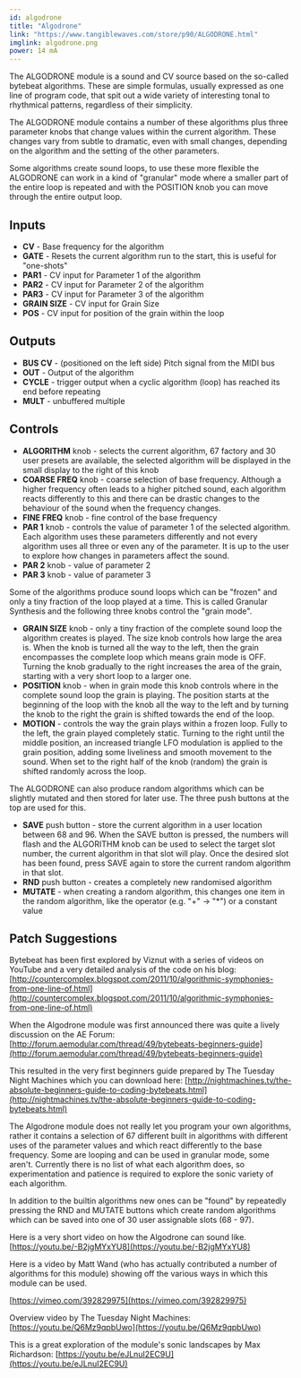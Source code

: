 ```yaml
---
id: algodrone
title: "Algodrone"
link: "https://www.tangiblewaves.com/store/p90/ALGODRONE.html"
imglink: algodrone.png
power: 14 mA
---
```


The ALGODRONE module is a sound and CV source based on the so-called bytebeat algorithms. These are simple formulas, usually expressed as one line of program code, that spit out a wide variety of interesting tonal to rhythmical patterns, regardless of their simplicity.

The ALGODRONE module contains a number of these algorithms plus three parameter knobs that change values within the current algorithm. These changes vary from subtle to dramatic, even with small changes, depending on the algorithm and the setting of the other parameters.

Some algorithms create sound loops, to use these more flexible the ALGODRONE can work in a kind of "granular" mode where a smaller part of the entire loop is repeated and with the POSITION knob you can move through the entire output loop.

## Inputs

*   **CV** - Base frequency for the algorithm
*   **GATE** - Resets the current algorithm run to the start, this is useful for "one-shots"
*   **PAR1** - CV input for Parameter 1 of the algorithm
*   **PAR2** - CV input for Parameter 2 of the algorithm
*   **PAR3** - CV input for Parameter 3 of the algorithm
*   **GRAIN SIZE** - CV input for Grain Size
*   **POS** - CV input for position of the grain within the loop

## Outputs

*   **BUS CV** - (positioned on the left side) Pitch signal from the MIDI bus
*   **OUT** - Output of the algorithm
*   **CYCLE** - trigger output when a cyclic algorithm (loop) has reached its end before repeating
*   **MULT** - unbuffered multiple

## Controls

*   **ALGORITHM** knob - selects the current algorithm, 67 factory and 30 user presets are available, the selected algorithm will be displayed in the small display to the right of this knob
*   **COARSE FREQ** knob - coarse selection of base frequency. Although a higher frequency often leads to a higher pitched sound, each algorithm reacts differently to this and there can be drastic changes to the behaviour of the sound when the frequency changes.
*   **FINE FREQ** knob - fine control of the base frequency
*   **PAR 1** knob - controls the value of parameter 1 of the selected algorithm. Each algorithm uses these parameters differently and not every algorithm uses all three or even any of the parameter. It is up to the user to explore how changes in parameters affect the sound.
*   **PAR 2** knob - value of parameter 2
*   **PAR 3** knob - value of parameter 3

Some of the algorithms produce sound loops which can be "frozen" and only a tiny fraction of the loop played at a time. This is called Granular Synthesis and the following three knobs control the "grain mode".

*   **GRAIN SIZE** knob - only a tiny fraction of the complete sound loop the algorithm creates is played. The size knob controls how large the area is. When the knob is turned all the way to the left, then the grain encompasses the complete loop which means grain mode is OFF. Turning the knob gradually to the right increases the area of the grain, starting with a very short loop to a larger one.
*   **POSITION** knob - when in grain mode this knob controls where in the complete sound loop the grain is playing. The position starts at the beginning of the loop with the knob all the way to the left and by turning the knob to the right the grain is shifted towards the end of the loop.
*   **MOTION** - controls the way the grain plays within a frozen loop. Fully to the left, the grain played completely static. Turning to the right until the middle position, an increased triangle LFO modulation is applied to the grain position, adding some liveliness and smooth movement to the sound. When set to the right half of the knob (random) the grain is shifted randomly across the loop.

The ALGODRONE can also produce random algorithms which can be slightly mutated and then stored for later use. The three push buttons at the top are used for this.

*   **SAVE** push button - store the current algorithm in a user location between 68 and 96. When the SAVE button is pressed, the numbers will flash and the ALGORITHM knob can be used to select the target slot number, the current algorithm in that slot will play. Once the desired slot has been found, press SAVE again to store the current random algorithm in that slot.
*   **RND** push button - creates a completely new randomised algorithm
*   **MUTATE** - when creating a random algorithm, this changes one item in the random algorithm, like the operator (e.g. "+" -> "\*") or a constant value

## Patch Suggestions

Bytebeat has been first explored by Viznut with a series of videos on YouTube and a very detailed analysis of the code on his blog: [http://countercomplex.blogspot.com/2011/10/algorithmic-symphonies-from-one-line-of.html](http://countercomplex.blogspot.com/2011/10/algorithmic-symphonies-from-one-line-of.html)

When the Algodrone module was first announced there was quite a lively discussion on the AE Forum: [http://forum.aemodular.com/thread/49/bytebeats-beginners-guide](http://forum.aemodular.com/thread/49/bytebeats-beginners-guide)

This resulted in the very first beginners guide prepared by The Tuesday Night Machines which you can download here: [http://nightmachines.tv/the-absolute-beginners-guide-to-coding-bytebeats.html](http://nightmachines.tv/the-absolute-beginners-guide-to-coding-bytebeats.html)

The Algodrone module does not really let you program your own algorithms, rather it contains a selection of 67 different built in algorithms with different uses of the parameter values and which react differently to the base frequency. Some are looping and can be used in granular mode, some aren't. Currently there is no list of what each algorithm does, so experimentation and patience is required to explore the sonic variety of each algorithm.

In addition to the builtin algorithms new ones can be "found" by repeatedly pressing the RND and MUTATE buttons which create random algorithms which can be saved into one of 30 user assignable slots (68 - 97).

Here is a very short video on how the Algodrone can sound like. [https://youtu.be/-B2jgMYxYU8](https://youtu.be/-B2jgMYxYU8)

Here is a video by Matt Wand (who has actually contributed a number of algorithms for this module) showing off the various ways in which this module can be used.

[https://vimeo.com/392829975](https://vimeo.com/392829975)

Overview video by The Tuesday Night Machines: [https://youtu.be/Q6Mz9qpbUwo](https://youtu.be/Q6Mz9qpbUwo)

This is a great exploration of the module's sonic landscapes by Max Richardson: [https://youtu.be/eJLnuI2EC9U](https://youtu.be/eJLnuI2EC9U)

